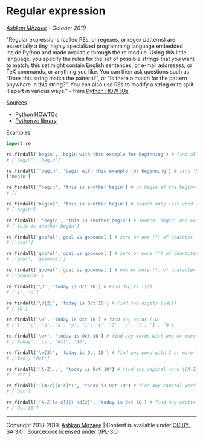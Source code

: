 # Regular expression
*[Ashkan Mirzaee](https://ashki23.github.io/index.html) - October 2019*

"Regular expressions (called REs, or regexes, or regex patterns) are essentially a tiny, highly specialized programming language 
embedded inside Python and made available through the re module. Using this little language, you specify the rules for the set 
of possible strings that you want to match; this set might contain English sentences, or e-mail addresses, or TeX commands, 
or anything you like. You can then ask questions such as “Does this string match the pattern?”, or “Is there a match for 
the pattern anywhere in this string?”. You can also use REs to modify a string or to split it apart in various ways." - from [Python HOWTOs](https://docs.python.org/3/howto/regex.html#regex-howto)

Sources
- [Python HOWTOs](https://docs.python.org/3/howto/regex.html#regex-howto)
- [Python *re* library](https://docs.python.org/3/howto/regex.html#regex-howto)

Examples
```python
import re

re.findall('begin', 'begin with this example for beginning') # find all 'begin's in text
# ['begin', 'begin']

re.findall('^begin', 'begin with this example for beginning') # find 'begin' only at the beginnig (^) of text
['begin']

re.findall('^begin', 'this is another begin') # no begin at the beginning
# []

re.findall('begin$', 'this is another begin') # search only last word ($)
# ['begin']

re.findall('.*begin', 'this is another begin') # search 'begin' and everything before (.*)
# ['this is another begin']

re.findall('goo?al','goal vs goooooal') # zero or one (?) of charcter 'o'
# ['goal']

re.findall('goo*al','goal vs goooooal') # zero or more (*) of character 'o'
# ['goal', 'goooooal']

re.findall('goo+al','goal vs goooooal') # one or more (*) of character 'o'
# ['goooooal']

re.findall('\d', 'today is Oct 10') # Find digits (\d)
# ['1', '0']

re.findall('\d{2}', 'today is Oct 10') # Find two digits (\d{})
# ['10']

re.findall('\w', 'today is Oct 10') # find any words (\w)
# ['t', 'o', 'd', 'a', 'y', 'i', 's', 'O', 'c', 't', '1', '0'] 

re.findall('\w+', 'today is Oct 10') # find any words with one or more (+) characters
# ['today', 'is', 'Oct', '10']

re.findall('\w{3}', 'today is Oct 10') # find any word with 3 or more letters
# ['tod', 'Oct']

re.findall('[A-Z]..', 'today is Oct 10') # find any capital word ([A-Z]) and two characters after (..)
# ['Oct']

re.findall('([A-Z][a-z]*)', 'today is Oct 10') # find any capital word ([A-Z]) and zero or more (*) latters right after ([a-z])
# ['Oct']

re.findall('[A-Z][a-z]{2} \d{2}', 'today is Oct 10') # find any capital letter ([A-Z]) followed by two small letters ([a-z]{2}) and a space ( ) and two digits (\d{2})
# ['Oct 10']

```

---
Copyright 2018-2019, [Ashkan Mirzaee](https://ashki23.github.io/index.html) | Content is available under [CC BY-SA 3.0](https://creativecommons.org/licenses/by-sa/3.0/) | Sourcecode licensed under [GPL-3.0](https://www.gnu.org/licenses/gpl-3.0.en.html)
